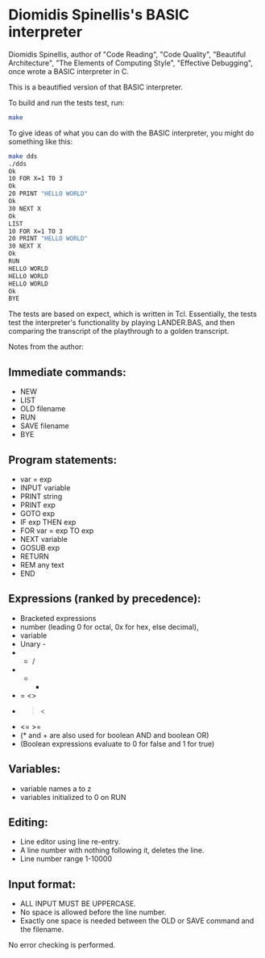 Diomidis Spinellis's BASIC interpreter
======================================

Diomidis Spinellis, author of "Code Reading", "Code Quality",
"Beautiful Architecture", "The Elements of Computing Style",
"Effective Debugging", once wrote a BASIC interpreter in C.

This is a beautified version of that BASIC interpreter.

To build and run the tests test, run:

```bash
make
```

To give ideas of what you can do with the BASIC interpreter, you might do
something like this:

``` bash
make dds
./dds
Ok
10 FOR X=1 TO 3
Ok
20 PRINT "HELLO WORLD"
Ok
30 NEXT X
Ok
LIST
10 FOR X=1 TO 3
20 PRINT "HELLO WORLD"
30 NEXT X
Ok
RUN
HELLO WORLD
HELLO WORLD
HELLO WORLD
Ok
BYE
```

The tests are based on expect, which is written in Tcl. Essentially, the
tests test the interpreter's functionality by playing LANDER.BAS, and then
comparing the transcript of the playthrough to a golden transcript.

Notes from the author:

Immediate commands:
-------------------

*   NEW
*   LIST
*   OLD filename
*   RUN
*   SAVE filename
*   BYE

Program statements:
-------------------

*   var = exp
*   INPUT variable
*   PRINT string
*   PRINT exp
*   GOTO exp
*   IF exp THEN exp
*   FOR var = exp TO exp
*   NEXT variable
*   GOSUB exp
*   RETURN
*   REM any text
*   END

Expressions (ranked by precedence):
-----------------------------------

*   Bracketed expressions
*   number (leading 0 for octal, 0x for hex, else decimal),
*   variable
*   Unary -
*   * /
*   + -
*   = <>
*   > <
*   <= >=
*   (* and + are also used for boolean AND and boolean OR)
*   (Boolean expressions evaluate to 0 for false and 1 for true)

Variables:
----------

*   variable names a to z
*   variables initialized to 0 on RUN

Editing:
--------

* Line editor using line re-entry.
* A line number with nothing following it, deletes the line.
* Line number range     1-10000

Input format:
-------------

* ALL INPUT MUST BE UPPERCASE.
* No space is allowed before the line number.
* Exactly one space is needed between the OLD or SAVE command and the filename.

No error checking is performed.
